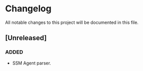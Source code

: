 # Changelog
All notable changes to this project will be documented in this file.

## [Unreleased]

### ADDED
- SSM Agent parser.